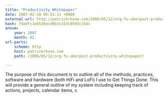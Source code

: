 ```yaml
---
title: "Productivity Whitepaper"
date: 2007-02-10 05:51:11 +0000
external-url: http://patrickrhone.com/2006/05/12/org-fu-uberpost-productivity-whitepaper/
hash: 79a9fc1eb536ecd9b3c153c9593c15dc
annum:
    year: 2007
    month: 02
url-parts:
    scheme: http
    host: patrickrhone.com
    path: /2006/05/12/org-fu-uberpost-productivity-whitepaper/

---
```


The purpose of this document is to outline all of the methods, practices, software and hardware (both HiFi and LoFi) I use to Get Things Done. This will provide a general outline of my system including keeping track of actions, projects, calendar items, c
